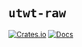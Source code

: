 # `utwt-raw`

[![Crates.io](https://img.shields.io/crates/v/utwt-raw.svg)](https://crates.io/crates/utwt-raw)
[![Docs](https://docs.rs/utwt-raw/badge.svg)](https://docs.rs/utwt-raw)